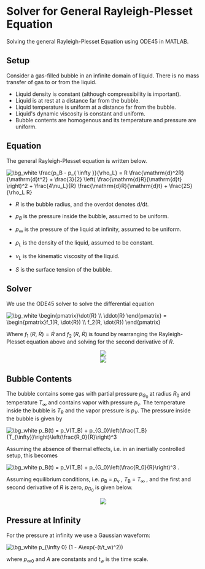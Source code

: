 # Solver for General Rayleigh-Plesset Equation

Solving the general Rayleigh-Plesset Equation using ODE45 in MATLAB.

## Setup

Consider a gas-filled bubble in an infinite domain of liquid. There is no mass transfer
of gas to or from the liquid.

- Liquid density is constant (although compressibility is important).
- Liquid is at rest at a distance far from the bubble.
- Liquid temperature is uniform at a distance far from the bubble.
- Liquid's dynamic viscosity is constant and uniform.
- Bubble contents are homogenous and its temperature and pressure are uniform.

## Equation

The general Rayleigh-Plesset equation is written below.

<img src="https://latex.codecogs.com/png.image?\dpi{200}&space;\bg_white&space;\frac{p_B&space;-&space;p_{&space;\infty&space;}}{\rho_L}&space;=&space;R&space;\frac{\mathrm{d}^2R}{\mathrm{d}t^2}&space;&plus;&space;\frac{3}{2}&space;\left(&space;\frac{\mathrm{d}R}{\mathrm{d}t}&space;\right)^2&space;&plus;&space;\frac{4\nu_L}{R}&space;\frac{\mathrm{d}R}{\mathrm{d}t}&space;&plus;&space;\frac{2S}{\rho_L&space;R}" title="\bg_white \frac{p_B - p_{ \infty }}{\rho_L} = R \frac{\mathrm{d}^2R}{\mathrm{d}t^2} + \frac{3}{2} \left( \frac{\mathrm{d}R}{\mathrm{d}t} \right)^2 + \frac{4\nu_L}{R} \frac{\mathrm{d}R}{\mathrm{d}t} + \frac{2S}{\rho_L R}" />

-   *R* is the bubble radius, and the overdot denotes d/d*t*.

-   *p*<sub>*B*</sub> is the pressure inside the bubble, assumed to be
    uniform.

-   *p*<sub>∞</sub> is the pressure of the liquid at infinity, assumed
    to be uniform.

-   *ρ*<sub>*L*</sub> is the density of the liquid, assumed to be
    constant.

-   *ν*<sub>*L*</sub> is the kinematic viscosity of the liquid.

-   *S* is the surface tension of the bubble.

## Solver

We use the ODE45 solver to solve the differential equation

<img src="https://latex.codecogs.com/png.image?\dpi{200}&space;\bg_white&space;\begin{pmatrix}\dot{R}&space;\\&space;\ddot{R}&space;\end{pmatrix}&space;=&space;&space;\begin{pmatrix}f_1(R,&space;\dot{R})&space;\\&space;f_2(R,&space;\dot{R})&space;\end{pmatrix}&space;" title="\bg_white \begin{pmatrix}\dot{R} \\ \ddot{R} \end{pmatrix} = \begin{pmatrix}f_1(R, \dot{R}) \\ f_2(R, \dot{R}) \end{pmatrix} " />

Where *f*<sub>1</sub> (*R*, *Ṙ*) = *Ṙ* and *f*<sub>2</sub> (*R*, *Ṙ*) is found by 
rearranging the Rayleigh-Plesset equation above and solving for the second derivative of *R*.

<!-- $$
f_1 (R, \dot{R}) = \dot{R}
$$ --> 

<div align="center"><img style="background: white;" src="https://latex.codecogs.com/svg.latex?f_1%20(R%2C%20%5Cdot%7BR%7D)%20%3D%20%5Cdot%7BR%7D%0D"></div>

<!-- $$
f_2(R, \dot{R}) = \frac{p_B - p_{\infty}}{R \rho_L} - \frac{3}{2} \frac{\dot{R}^2}{R} - \frac{4\nu_L \dot{R}}{R^2} - \frac{2S}{R^2 \rho_L}
$$ --> 

<div align="center"><img style="background: white;" src="https://latex.codecogs.com/svg.latex?f_2(R%2C%20%5Cdot%7BR%7D)%20%3D%20%5Cfrac%7Bp_B%20-%20p_%7B%5Cinfty%7D%7D%7BR%20%5Crho_L%7D%20-%20%5Cfrac%7B3%7D%7B2%7D%20%5Cfrac%7B%5Cdot%7BR%7D%5E2%7D%7BR%7D%20-%20%5Cfrac%7B4%5Cnu_L%20%5Cdot%7BR%7D%7D%7BR%5E2%7D%20-%20%5Cfrac%7B2S%7D%7BR%5E2%20%5Crho_L%7D%0D"></div>



## Bubble Contents

The bubble contains some gas with partial pressure *p*<sub>*G*<sub>0</sub></sub> 
at radius *R*<sub>0</sub> and temperature *T*<sub>∞</sub> and contains vapor with pressure *p*<sub>v</sub>. The temperature inside the bubble is *T*<sub>*B*</sub> and the vapor pressure is *p*<sub>*V*</sub>.
The pressure inside the bubble is given by

<img src="https://latex.codecogs.com/png.image?\dpi{200}&space;\bg_white&space;p_B(t)&space;=&space;p_V(T_B)&space;&plus;&space;p_{G_0}\left(\frac{T_B}{T_{\infty}}\right)\left(\frac{R_0}{R}\right)^3&space;" title="\bg_white p_B(t) = p_V(T_B) + p_{G_0}\left(\frac{T_B}{T_{\infty}}\right)\left(\frac{R_0}{R}\right)^3 " />

Assuming the absence of thermal effects, i.e. in an inertially controlled setup, this becomes

<img src="https://latex.codecogs.com/png.image?\dpi{200}&space;\bg_white&space;p_B(t)&space;=&space;p_V(T_B)&space;&plus;&space;p_{G_0}\left(\frac{R_0}{R}\right)^3&space;" title="\bg_white p_B(t) = p_V(T_B) + p_{G_0}\left(\frac{R_0}{R}\right)^3 " /> .

Assuming equilibrium conditions, i.e. *p*<sub>B</sub> = *p*<sub>v</sub> , *T*<sub>B</sub> = *T*<sub>∞</sub> , and the first and second derivative of *R* is zero, *p*<sub>G<sub>0</sub></sub> is given below.

<!-- $$
p_{G_0} = \frac{2S}{R_0} + p_{\infty}(0) - p_V (T_B)
$$ --> 

<div align="center"><img style="background: white;" src="https://latex.codecogs.com/svg.latex?p_%7BG_0%7D%20%3D%20%5Cfrac%7B2S%7D%7BR_0%7D%20%2B%20p_%7B%5Cinfty%7D(0)%20-%20p_V%20(T_B)%0D"></div>


## Pressure at Infinity

For the pressure at infinity we use a Gaussian waveform:

<img src="https://latex.codecogs.com/png.image?\dpi{200}&space;\bg_white&space;p_{\infty&space;0}&space;(1&space;-&space;A\exp(-(t/t_w)^2))&space;" title="\bg_white p_{\infty 0} (1 - A\exp(-(t/t_w)^2)) " />

where *p*<sub>∞0</sub> and *A* are constants and *t*<sub>*w*</sub> is the time scale.
